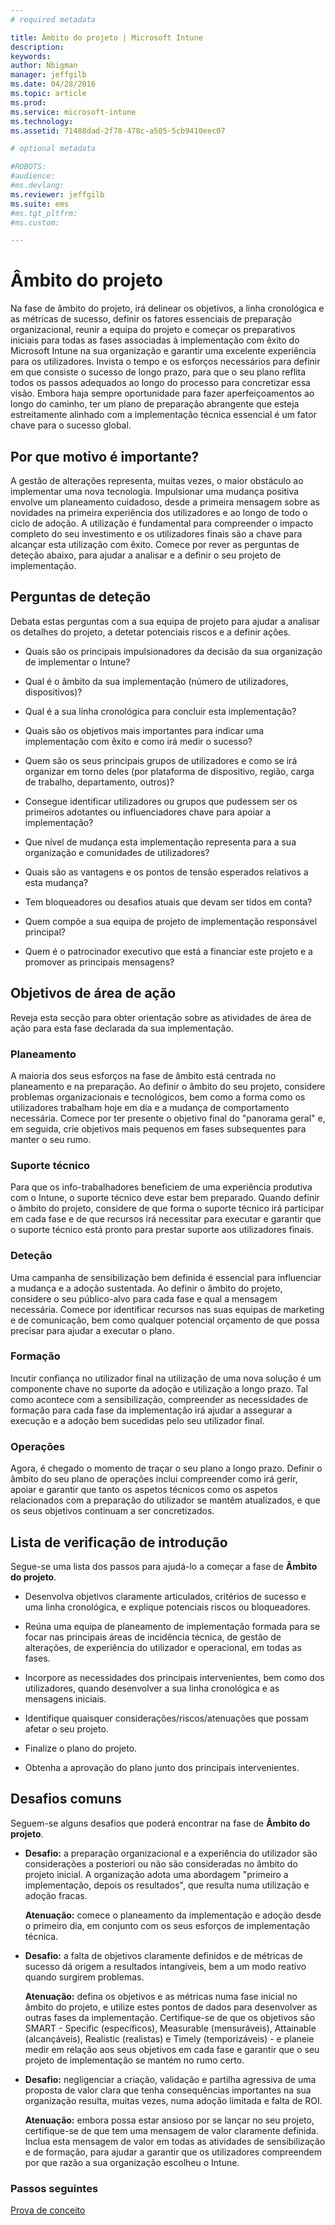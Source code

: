 ```yaml
---
# required metadata

title: Âmbito do projeto | Microsoft Intune
description:
keywords:
author: Nbigman
manager: jeffgilb
ms.date: 04/28/2016
ms.topic: article
ms.prod:
ms.service: microsoft-intune
ms.technology:
ms.assetid: 71488dad-2f78-478c-a505-5cb9410eec07

# optional metadata

#ROBOTS:
#audience:
#ms.devlang:
ms.reviewer: jeffgilb
ms.suite: ems
#ms.tgt_pltfrm:
#ms.custom:

---
```


# Âmbito do projeto
Na fase de âmbito do projeto, irá delinear os objetivos, a linha cronológica e as métricas de sucesso, definir os fatores essenciais de preparação organizacional, reunir a equipa do projeto e começar os preparativos iniciais para todas as fases associadas à implementação com êxito do Microsoft Intune na sua organização e garantir uma excelente experiência para os utilizadores.
Invista o tempo e os esforços necessários para definir em que consiste o sucesso de longo prazo, para que o seu plano reflita todos os passos adequados ao longo do processo para concretizar essa visão. Embora haja sempre oportunidade para fazer aperfeiçoamentos ao longo do caminho, ter um plano de preparação abrangente que esteja estreitamente alinhado com a implementação técnica essencial é um fator chave para o sucesso global.

## Por que motivo é importante?
A gestão de alterações representa, muitas vezes, o maior obstáculo ao implementar uma nova tecnologia. Impulsionar uma mudança positiva envolve um planeamento cuidadoso, desde a primeira mensagem sobre as novidades na primeira experiência dos utilizadores e ao longo de todo o ciclo de adoção. A utilização é fundamental para compreender o impacto completo do seu investimento e os utilizadores finais são a chave para alcançar esta utilização com êxito.
Comece por rever as perguntas de deteção abaixo, para ajudar a analisar e a definir o seu projeto de implementação.

## Perguntas de deteção
Debata estas perguntas com a sua equipa de projeto para ajudar a analisar os detalhes do projeto, a detetar potenciais riscos e a definir ações.

-   Quais são os principais impulsionadores da decisão da sua organização de implementar o Intune?

-   Qual é o âmbito da sua implementação (número de utilizadores, dispositivos)?
-   Qual é a sua linha cronológica para concluir esta implementação?

-   Quais são os objetivos mais importantes para indicar uma implementação com êxito e como irá medir o sucesso?

-   Quem são os seus principais grupos de utilizadores e como se irá organizar em torno deles (por plataforma de dispositivo, região, carga de trabalho, departamento, outros)?

-   Consegue identificar utilizadores ou grupos que pudessem ser os primeiros adotantes ou influenciadores chave para apoiar a implementação?

-   Que nível de mudança esta implementação representa para a sua organização e comunidades de utilizadores?

-   Quais são as vantagens e os pontos de tensão esperados relativos a esta mudança?

-   Tem bloqueadores ou desafios atuais que devam ser tidos em conta?

-   Quem compõe a sua equipa de projeto de implementação responsável principal?

-   Quem é o patrocinador executivo que está a financiar este projeto e a promover as principais mensagens?

## Objetivos de área de ação
Reveja esta secção para obter orientação sobre as atividades de área de ação para esta fase declarada da sua implementação.

### Planeamento

A maioria dos seus esforços na fase de âmbito está centrada no planeamento e na preparação. Ao definir o âmbito do seu projeto, considere problemas organizacionais e tecnológicos, bem como a forma como os utilizadores trabalham hoje em dia e a mudança de comportamento necessária. Comece por ter presente o objetivo final do "panorama geral" e, em seguida, crie objetivos mais pequenos em fases subsequentes para manter o seu rumo.

### Suporte técnico
Para que os info-trabalhadores beneficiem de uma experiência produtiva com o Intune, o suporte técnico deve estar bem preparado. Quando definir o âmbito do projeto, considere de que forma o suporte técnico irá participar em cada fase e de que recursos irá necessitar para executar e garantir que o suporte técnico está pronto para prestar suporte aos utilizadores finais.

### Deteção
Uma campanha de sensibilização bem definida é essencial para influenciar a mudança e a adoção sustentada. Ao definir o âmbito do projeto, considere o seu público-alvo para cada fase e qual a mensagem necessária. Comece por identificar recursos nas suas equipas de marketing e de comunicação, bem como qualquer potencial orçamento de que possa precisar para ajudar a executar o plano.

### Formação
Incutir confiança no utilizador final na utilização de uma nova solução é um componente chave no suporte da adoção e utilização a longo prazo. Tal como acontece com a sensibilização, compreender as necessidades de formação para cada fase da implementação irá ajudar a assegurar a execução e a adoção bem sucedidas pelo seu utilizador final.

### Operações
Agora, é chegado o momento de traçar o seu plano a longo prazo. Definir o âmbito do seu plano de operações inclui compreender como irá gerir, apoiar e garantir que tanto os aspetos técnicos como os aspetos relacionados com a preparação do utilizador se mantêm atualizados, e que os seus objetivos continuam a ser concretizados.

## Lista de verificação de introdução
Segue-se uma lista dos passos para ajudá-lo a começar a fase de **Âmbito do projeto**.

-   Desenvolva objetivos claramente articulados, critérios de sucesso e uma linha cronológica, e explique potenciais riscos ou bloqueadores.

-   Reúna uma equipa de planeamento de implementação formada para se focar nas principais áreas de incidência técnica, de gestão de alterações, de experiência do utilizador e operacional, em todas as fases.

-   Incorpore as necessidades dos principais intervenientes, bem como dos utilizadores, quando desenvolver a sua linha cronológica e as mensagens iniciais.

-   Identifique quaisquer considerações/riscos/atenuações que possam afetar o seu projeto.

-   Finalize o plano do projeto.

-   Obtenha a aprovação do plano junto dos principais intervenientes.

## Desafios comuns
Seguem-se alguns desafios que poderá encontrar na fase de **Âmbito do projeto**.

-   **Desafio:** a preparação organizacional e a experiência do utilizador são considerações a posteriori ou não são consideradas no âmbito do projeto inicial. A organização adota uma abordagem "primeiro a implementação, depois os resultados", que resulta numa utilização e adoção fracas.

    **Atenuação:** comece o planeamento da implementação e adoção desde o primeiro dia, em conjunto com os seus esforços de implementação técnica.

-   **Desafio:** a falta de objetivos claramente definidos e de métricas de sucesso dá origem a resultados intangíveis, bem a um modo reativo quando surgirem problemas.

    **Atenuação:** defina os objetivos e as métricas numa fase inicial no âmbito do projeto, e utilize estes pontos de dados para desenvolver as outras fases da implementação. Certifique-se de que os objetivos são SMART - Specific (específicos), Measurable (mensuráveis), Attainable (alcançáveis), Realistic (realistas) e Timely (temporizáveis) - e planeie medir em relação aos seus objetivos em cada fase e garantir que o seu projeto de implementação se mantém no rumo certo.

-   **Desafio:** negligenciar a criação, validação e partilha agressiva de uma proposta de valor clara que tenha consequências importantes na sua organização resulta, muitas vezes, numa adoção limitada e falta de ROI.

    **Atenuação:** embora possa estar ansioso por se lançar no seu projeto, certifique-se de que tem uma mensagem de valor claramente definida. Inclua esta mensagem de valor em todas as atividades de sensibilização e de formação, para ajudar a garantir que os utilizadores compreendem por que razão a sua organização escolheu o Intune.

### Passos seguintes
[Prova de conceito](proof-of-concept.md)


<!--HONumber=May16_HO2-->


